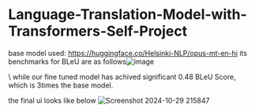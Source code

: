 # Language-Translation-Model-with-Transformers-Self-Project
base model used: https://huggingface.co/Helsinki-NLP/opus-mt-en-hi
its benchmarks for BLeU are as follows![image](https://github.com/user-attachments/assets/0d325443-eaff-4c55-8e70-8f75996eff0f)

\ while our fine tuned model has achived significant 0.48 BLeU Score, which is 3times the base model.


the final ui looks like below ![Screenshot 2024-10-29 215847](https://github.com/user-attachments/assets/64388061-e047-417a-bfb7-63fecf188cef)
